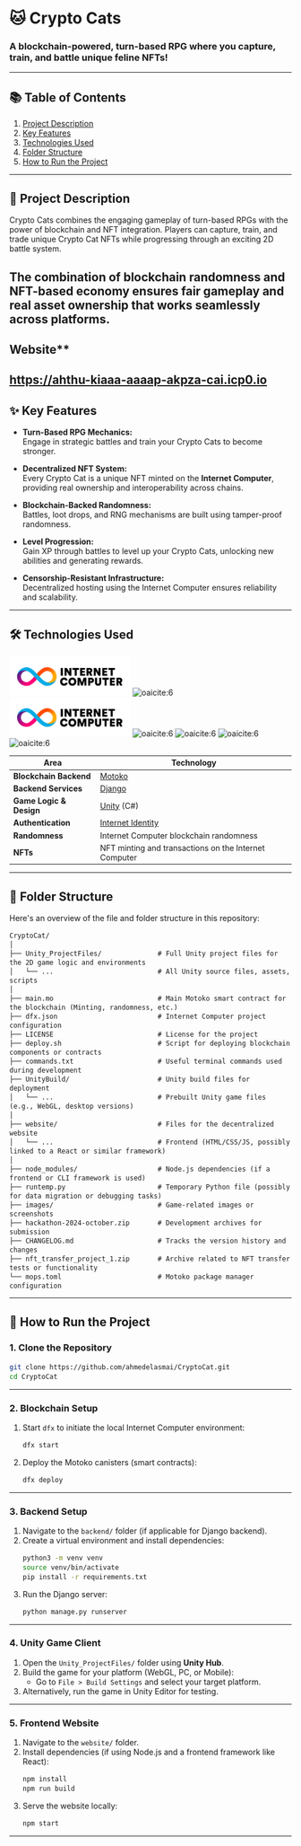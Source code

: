 # **🐱 Crypto Cats**

### **A blockchain-powered, turn-based RPG where you capture, train, and battle unique feline NFTs!**

---

## **📚 Table of Contents**
1. [Project Description](#-project-description)
2. [Key Features](#-key-features)
3. [Technologies Used](#-technologies-used)
4. [Folder Structure](#-folder-structure)
5. [How to Run the Project](#-how-to-run-the-project)

---

## **📖 Project Description**

Crypto Cats combines the engaging gameplay of turn-based RPGs with the power of blockchain and NFT integration. Players can capture, train, and trade unique Crypto Cat NFTs while progressing through an exciting 2D battle system.

The combination of **blockchain randomness** and **NFT-based economy** ensures fair gameplay and real asset ownership that works seamlessly across platforms.
---

## Website**

https://ahthu-kiaaa-aaaap-akpza-cai.icp0.io
---

## **✨ Key Features**

- **Turn-Based RPG Mechanics:**  
   Engage in strategic battles and train your Crypto Cats to become stronger.
  
- **Decentralized NFT System:**  
   Every Crypto Cat is a unique NFT minted on the **Internet Computer**, providing real ownership and interoperability across chains.

- **Blockchain-Backed Randomness:**  
   Battles, loot drops, and RNG mechanisms are built using tamper-proof randomness.

- **Level Progression:**  
   Gain XP through battles to level up your Crypto Cats, unlocking new abilities and generating rewards.

- **Censorship-Resistant Infrastructure:**  
   Decentralized hosting using the Internet Computer ensures reliability and scalability.

---

## **🛠️ Technologies Used**

![oaicite:6](https://github.com/ahmedelasmai/CryptoCat/blob/59de4ee35a3d8bf3e208392cc07336aaced16ef7/logos/internetcomputer.png?raw=true)
![oaicite:6](https://img.shields.io/badge/Unity-100000?style=for-the-badge&logo=unity&logoColor=white)
![oaicite:6](https://github.com/ahmedelasmai/CryptoCat/blob/59de4ee35a3d8bf3e208392cc07336aaced16ef7/logos/internetcomputer.png?raw=true)
![oaicite:6](https://img.shields.io/badge/Unity-100000?style=for-the-badge&logo=unity&logoColor=white)
![oaicite:6](https://img.shields.io/badge/Unity-100000?style=for-the-badge&logo=unity&logoColor=white)
![oaicite:6](https://img.shields.io/badge/JavaScript-323330?style=for-the-badge&logo=javascript&logoColor=F7DF1E)
![oaicite:6](https://img.shields.io/badge/JavaScript-323330?style=for-the-badge&logo=javascript&logoColor=F7DF1E)



| **Area**               | **Technology**                                                                           |
|-------------------------|------------------------------------------------------------------------------------------|
| **Blockchain Backend** | [Motoko](https://internetcomputer.org/docs/current/motoko/main/motoko-introduction)       |
| **Backend Services**   | [Django](https://www.djangoproject.com/)                                                 |
| **Game Logic & Design**| [Unity](https://unity.com/) (C#)                                                          |
| **Authentication**     | [Internet Identity](https://smartcontracts.org/docs/ic-identity-guide/what-is-ic-identity.html) |
| **Randomness**         | Internet Computer blockchain randomness                                                  |
| **NFTs**               | NFT minting and transactions on the Internet Computer                                     |

---

## **📂 Folder Structure**

Here's an overview of the file and folder structure in this repository:

```plaintext
CryptoCat/
│
├── Unity_ProjectFiles/              # Full Unity project files for the 2D game logic and environments
│   └── ...                          # All Unity source files, assets, scripts
│
├── main.mo                          # Main Motoko smart contract for the blockchain (Minting, randomness, etc.)
├── dfx.json                         # Internet Computer project configuration
├── LICENSE                          # License for the project
├── deploy.sh                        # Script for deploying blockchain components or contracts
├── commands.txt                     # Useful terminal commands used during development
├── UnityBuild/                      # Unity build files for deployment
│   └── ...                          # Prebuilt Unity game files (e.g., WebGL, desktop versions)
│
├── website/                         # Files for the decentralized website
│   └── ...                          # Frontend (HTML/CSS/JS, possibly linked to a React or similar framework)
│
├── node_modules/                    # Node.js dependencies (if a frontend or CLI framework is used)
├── runtemp.py                       # Temporary Python file (possibly for data migration or debugging tasks)
├── images/                          # Game-related images or screenshots
├── hackathon-2024-october.zip       # Development archives for submission
├── CHANGELOG.md                     # Tracks the version history and changes
├── nft_transfer_project_1.zip       # Archive related to NFT transfer tests or functionality
└── mops.toml                        # Motoko package manager configuration
```

---

## **🚀 How to Run the Project**

### **1. Clone the Repository**
```bash
git clone https://github.com/ahmedelasmai/CryptoCat.git
cd CryptoCat
```

---

### **2. Blockchain Setup**
1. Start `dfx` to initiate the local Internet Computer environment:
   ```bash
   dfx start
   ```
3. Deploy the Motoko canisters (smart contracts):
   ```bash
   dfx deploy
   ```

---

### **3. Backend Setup**
1. Navigate to the `backend/` folder (if applicable for Django backend).
2. Create a virtual environment and install dependencies:
   ```bash
   python3 -m venv venv
   source venv/bin/activate
   pip install -r requirements.txt
   ```
3. Run the Django server:
   ```bash
   python manage.py runserver
   ```

---

### **4. Unity Game Client**
1. Open the `Unity_ProjectFiles/` folder using **Unity Hub**.
2. Build the game for your platform (WebGL, PC, or Mobile):
   - Go to `File > Build Settings` and select your target platform.
3. Alternatively, run the game in Unity Editor for testing.

---

### **5. Frontend Website**
1. Navigate to the `website/` folder.
2. Install dependencies (if using Node.js and a frontend framework like React):
   ```bash
   npm install
   npm run build
   ```
3. Serve the website locally:
   ```bash
   npm start
   ```

---
